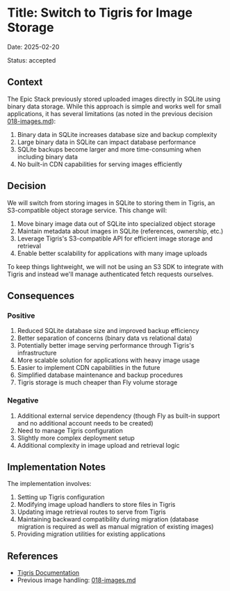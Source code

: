 # Title: Switch to Tigris for Image Storage

Date: 2025-02-20

Status: accepted

## Context

The Epic Stack previously stored uploaded images directly in SQLite using binary
data storage. While this approach is simple and works well for small
applications, it has several limitations (as noted in the previous decision
[018-images.md](docs/decisions/018-images.md)):

1. Binary data in SQLite increases database size and backup complexity
2. Large binary data in SQLite can impact database performance
3. SQLite backups become larger and more time-consuming when including binary
   data
4. No built-in CDN capabilities for serving images efficiently

## Decision

We will switch from storing images in SQLite to storing them in Tigris, an
S3-compatible object storage service. This change will:

1. Move binary image data out of SQLite into specialized object storage
2. Maintain metadata about images in SQLite (references, ownership, etc.)
3. Leverage Tigris's S3-compatible API for efficient image storage and retrieval
4. Enable better scalability for applications with many image uploads

To keep things lightweight, we will not be using an S3 SDK to integrate with
Tigris and instead we'll manage authenticated fetch requests ourselves.

## Consequences

### Positive

1. Reduced SQLite database size and improved backup efficiency
2. Better separation of concerns (binary data vs relational data)
3. Potentially better image serving performance through Tigris's infrastructure
4. More scalable solution for applications with heavy image usage
5. Easier to implement CDN capabilities in the future
6. Simplified database maintenance and backup procedures
7. Tigris storage is much cheaper than Fly volume storage

### Negative

1. Additional external service dependency (though Fly as built-in support and no
   additional account needs to be created)
2. Need to manage Tigris configuration
3. Slightly more complex deployment setup
4. Additional complexity in image upload and retrieval logic

## Implementation Notes

The implementation involves:

1. Setting up Tigris configuration
2. Modifying image upload handlers to store files in Tigris
3. Updating image retrieval routes to serve from Tigris
4. Maintaining backward compatibility during migration (database migration is
   required as well as manual migration of existing images)
5. Providing migration utilities for existing applications

## References

- [Tigris Documentation](https://www.tigris.com/docs)
- Previous image handling: [018-images.md](docs/decisions/018-images.md)
